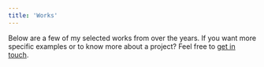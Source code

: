 ```yaml
---
title: 'Works'
---
```

Below are a few of my selected works from over the years. If you want more specific examples or to know more about a project? Feel free to [get in touch](/contact).
